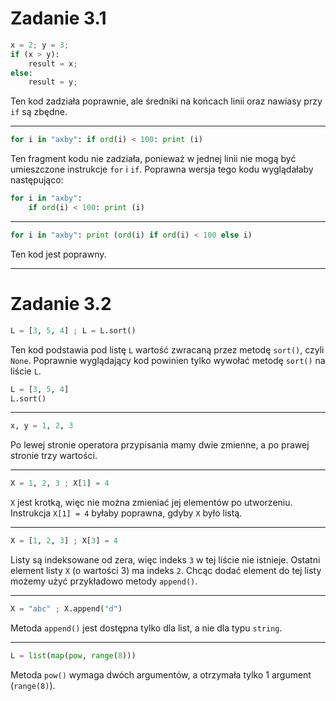 # Zadanie 3.1

```python
x = 2; y = 3;
if (x > y):
    result = x;
else:
    result = y;
```
Ten kod zadziała poprawnie, ale średniki na końcach linii oraz nawiasy przy `if` są zbędne.

---
```python
for i in "axby": if ord(i) < 100: print (i)
```
Ten fragment kodu nie zadziała, ponieważ w jednej linii nie mogą być umieszczone instrukcje `for` i `if`. Poprawna wersja tego kodu wyglądałaby następująco:
```python
for i in "axby":
    if ord(i) < 100: print (i)
```

---
```python
for i in "axby": print (ord(i) if ord(i) < 100 else i)
```
Ten kod jest poprawny.

---
# Zadanie 3.2

```python
L = [3, 5, 4] ; L = L.sort()
```
Ten kod podstawia pod listę `L` wartość zwracaną przez metodę `sort()`, czyli `None`.
Poprawnie wyglądający kod powinien tylko wywołać metodę `sort()` na liście `L`.

```python
L = [3, 5, 4]
L.sort()
```

---

```python
x, y = 1, 2, 3
```
Po lewej stronie operatora przypisania mamy dwie zmienne, a po prawej stronie trzy wartości.

---
```python
X = 1, 2, 3 ; X[1] = 4
```
`X` jest krotką, więc nie można zmieniać jej elementów po utworzeniu. Instrukcja `X[1] = 4` byłaby poprawna, gdyby `X` było listą.

---

```python
X = [1, 2, 3] ; X[3] = 4
```
Listy są indeksowane od zera, więc indeks `3` w tej liście nie istnieje. Ostatni element listy `X` (o wartości 3) ma indeks `2`. Chcąc dodać element do tej listy możemy użyć przykładowo metody `append()`.

---
```python
X = "abc" ; X.append("d")
```
Metoda `append()` jest dostępna tylko dla list, a nie dla typu `string`.

---
```python
L = list(map(pow, range(8)))
```
Metoda `pow()` wymaga dwóch argumentów, a otrzymała tylko 1 argument (`range(8)`).